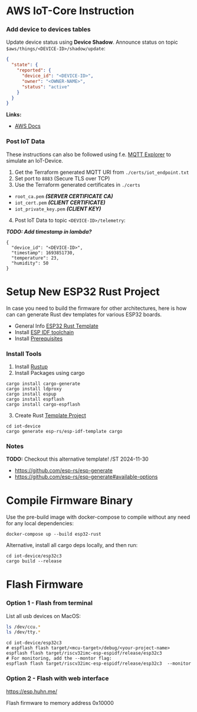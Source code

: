# AWS IoT-Core Instruction

### Add device to devices tables

Update device status using **Device Shadow**.
Announce status on topic `$aws/things/<DEVICE-ID>/shadow/update`:

```json
{
  "state": {
    "reported": {
      "device_id": "<DEVICE-ID>",
      "owner": "<OWNER-NAME>",
      "status": "active"
    }
  }
}
```

**Links:**

- [AWS Docs](https://docs.aws.amazon.com/iot/latest/developerguide/device-shadow-mqtt.html?icmpid=docs_iot_hp_manage_things)

### Post IoT Data

These instructions can also be followed using f.e. [MQTT Explorer](https://mqtt-explorer.com/) to simulate an IoT-Device.

1. Get the Terraform generated MQTT URI from `./certs/iot_endpoint.txt`
2. Set port to `8883` (Secure TLS over TCP)
3. Use the Terraform generated certificates in `./certs`

- `root_ca.pem` **_(SERVER CERTIFICATE CA)_**
- `iot_cert.pem` **_(CLIENT CERTIFICATE)_**
- `iot_private_key.pem` **_(CLIENT KEY)_**

4. Post IoT Data to topic `<DEVICE-ID>/telemetry`:

_**TODO: Add timestamp in lambda?**_

```shell
{
  "device_id": "<DEVICE-ID>",
  "timestamp": 1693851730,
  "temperature": 23,
  "humidity": 50
}
```

# Setup New ESP32 Rust Project

In case you need to build the firmware for other architectures, here is how can can generate Rust dev templates for various ESP32 boards.

- General Info [ESP32 Rust Template](https://github.com/esp-rs/esp-idf-template)
- Install [ESP IDF toolchain](https://docs.espressif.com/projects/esp-idf/en/latest/esp32/get-started/linux-macos-setup.html#step-1-install-prerequisites)
- Install [Prerequisites](https://github.com/esp-rs/esp-idf-template?tab=readme-ov-file#prerequisites)

### Install Tools

1. Install [Rustup](https://rustup.rs/)
2. Install Packages using cargo

```shell
cargo install cargo-generate
cargo install ldproxy
cargo install espup
cargo install espflash
cargo install cargo-espflash
```

3. Create Rust [Template Project](https://github.com/esp-rs/esp-idf-template?tab=readme-ov-file)

```shell
cd iot-device
cargo generate esp-rs/esp-idf-template cargo
```

### Notes

**TODO:** Checkout this alternative template! /ST 2024-11-30

- https://github.com/esp-rs/esp-generate
- https://github.com/esp-rs/esp-generate#available-options

# Compile Firmware Binary

Use the pre-build image with docker-compose to compile without any need for any local dependencies:

```shell
docker-compose up --build esp32-rust
```

Alternative, install all cargo deps locally, and then run:

```shell
cd iot-device/esp32c3
cargo build --release
```

# Flash Firmware

### Option 1 - Flash from terminal

List all usb devices on MacOS:

```zsh
ls /dev/ccu.*
ls /dev/tty.*
```

```shell
cd iot-device/esp32c3
# espflash flash target/<mcu-target>/debug/<your-project-name>
espflash flash target/riscv32imc-esp-espidf/release/esp32c3
# For monitoring, add the --montor flag:
espflash flash target/riscv32imc-esp-espidf/release/esp32c3  --monitor
```

### Option 2 - Flash with web interface

https://esp.huhn.me/

Flash firmware to memory address 0x10000
